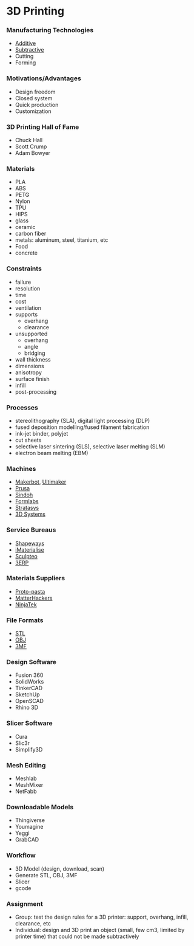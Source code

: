 # 3D Printing
### Manufacturing Technologies
* [Additive](http://www.cnn.com/2014/02/13/tech/innovation/the-night-i-invented-3d-printing-chuck-hall/)
* [Subtractive]()
* Cutting
* Forming

### Motivations/Advantages
* Design freedom
* Closed system
* Quick production
* Customization

### 3D Printing Hall of Fame
* Chuck Hall
* Scott Crump
* Adam Bowyer

### Materials
* PLA
* ABS
* PETG
* Nylon
* TPU
* HIPS
* glass
* ceramic
* carbon fiber
* metals: aluminum, steel, titanium, etc
* Food
* concrete

### Constraints
* failure
* resolution
* time
* cost
* ventilation
* supports
  * overhang
  * clearance
* unsupported
  * overhang
  * angle
  * bridging
* wall thickness
* dimensions
* anisotropy
* surface finish
* infill
* post-processing

### Processes
* stereolithography (SLA), digital light processing (DLP)
* fused deposition modelling/fused filament fabrication
* ink-jet binder, polyjet
* cut sheets
* selective laser sintering (SLS), selective laser melting (SLM)
* electron beam melting (EBM)

### Machines
* [Makerbot](https://www.makerbot.com/), [Ultimaker](https://ultimaker.com/)
* [Prusa](https://www.prusa3d.com/)
* [Sindoh](http://3dprinter.sindoh.com/)
* [Formlabs](http://formlabs.com/)
* [Stratasys](https://www.stratasys.com/)
* [3D Systems](https://www.3dsystems.com/)

### Service Bureaus
* [Shapeways](https://www.shapeways.com/)
* [iMaterialise](https://i.materialise.com/en)
* [Sculpteo](https://www.sculpteo.com/en/)
* [3ERP](https://www.3erp.com/)

### Materials Suppliers
* [Proto-pasta](https://www.proto-pasta.com/)
* [MatterHackers](https://www.matterhackers.com/)
* [NinjaTek](https://ninjatek.com/)

### File Formats
* [STL](https://all3dp.com/what-is-stl-file-format-extension-3d-printing/)
* [OBJ](http://usa.autodesk.com/alias/)
* [3MF](http://www.3mf.io/)

### Design Software
* Fusion 360
* SolidWorks
* TinkerCAD
* SketchUp
* OpenSCAD
* Rhino 3D

### Slicer Software
* Cura
* Slic3r
* Simplify3D

### Mesh Editing
* Meshlab
* MeshMixer
* NetFabb

### Downloadable Models
* Thingiverse
* Youmagine
* Yeggi
* GrabCAD

### Workflow
* 3D Model (design, download, scan)
* Generate STL, OBJ, 3MF
* Slicer
* gcode

### Assignment
* Group: test the design rules for a 3D printer: support, overhang, infill, clearance, etc
* Individual: design and 3D print an object (small, few cm3, limited by printer time)
         that could not be made subtractively
